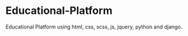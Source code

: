 # Educational-Platform

Educational Platform using html, css, scss, js, jquery, python and django. 
